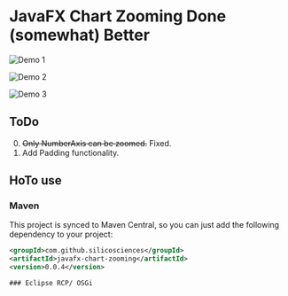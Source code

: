 # JavaFX Chart Zooming Done (somewhat) Better

![Demo 1](https://j.gifs.com/xGN7rz.gif)

![Demo 2](https://j.gifs.com/zmNYl7.gif)

![Demo 3](https://j.gifs.com/qjXMEk.gif)



## ToDo
0. ~~Only NumberAxis can be zoomed.~~ Fixed.
0. Add Padding functionality.

## HoTo use
### Maven
This project is synced to Maven Central, so you can just add the following dependency to your project:

```xml
<groupId>com.github.silicosciences</groupId>
<artifactId>javafx-chart-zooming</artifactId>
<version>0.0.4</version>

### Eclipse RCP/ OSGi
